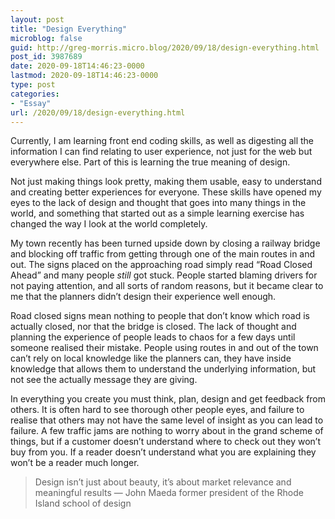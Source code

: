 ```yaml
---
layout: post
title: "Design Everything"
microblog: false
guid: http://greg-morris.micro.blog/2020/09/18/design-everything.html
post_id: 3987689
date: 2020-09-18T14:46:23-0000
lastmod: 2020-09-18T14:46:23-0000
type: post
categories:
- "Essay"
url: /2020/09/18/design-everything.html
---
```

<!--kg-card-begin: html--><div>
<div>
<p>Currently, I am learning front end coding skills, as well as digesting all the information I can find relating to user experience, not just for the web but everywhere else. Part of this is learning the true meaning of design.</p>
<p>Not just making things look pretty, making them usable, easy to understand and creating better experiences for everyone. These skills have opened my eyes to the lack of design and thought that goes into many things in the world, and something that started out as a simple learning exercise has changed the way I look at the world completely.</p>
<p>My town recently has been turned upside down by closing a railway bridge and blocking off traffic from getting through one of the main routes in and out. The signs placed on the approaching road simply read “Road Closed Ahead” and many people <em>still</em> got stuck. People started blaming drivers for not paying attention, and all sorts of random reasons, but it became clear to me that the planners didn’t design their experience well enough.</p>
<p>Road closed signs mean nothing to people that don’t know which road is actually closed, nor that the bridge is closed. The lack of thought and planning the experience of people leads to chaos for a few days until someone realised their mistake. People using routes in and out of the town can’t rely on local knowledge like the planners can, they have inside knowledge that allows them to understand the underlying information, but not see the actually message they are giving.</p>
<p>In everything you create you must think, plan, design and get feedback from others. It is often hard to see thorough other people eyes, and failure to realise that others may not have the same level of insight as you can lead to failure. A few traffic jams are nothing to worry about in the grand scheme of things, but if a customer doesn’t understand where to check out they won’t buy from you. If a reader doesn’t understand what you are explaining they won’t be a reader much longer.</p>
<blockquote><p>Design isn’t just about beauty, it’s about market relevance and meaningful results — John Maeda former president of the Rhode Island school of design</p></blockquote>
</div>
</div>
<!--kg-card-end: html-->
